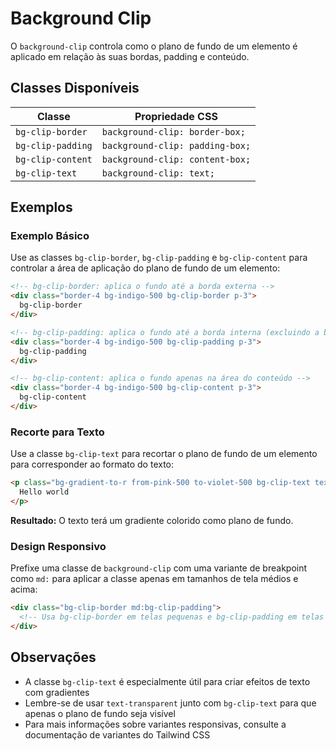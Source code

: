 # Background Clip

O `background-clip` controla como o plano de fundo de um elemento é aplicado em relação às suas bordas, padding e conteúdo.

## Classes Disponíveis

| Classe | Propriedade CSS |
|--------|----------------|
| `bg-clip-border` | `background-clip: border-box;` |
| `bg-clip-padding` | `background-clip: padding-box;` |
| `bg-clip-content` | `background-clip: content-box;` |
| `bg-clip-text` | `background-clip: text;` |

## Exemplos

### Exemplo Básico

Use as classes `bg-clip-border`, `bg-clip-padding` e `bg-clip-content` para controlar a área de aplicação do plano de fundo de um elemento:

```html
<!-- bg-clip-border: aplica o fundo até a borda externa -->
<div class="border-4 bg-indigo-500 bg-clip-border p-3">
  bg-clip-border
</div>

<!-- bg-clip-padding: aplica o fundo até a borda interna (excluindo a borda) -->
<div class="border-4 bg-indigo-500 bg-clip-padding p-3">
  bg-clip-padding
</div>

<!-- bg-clip-content: aplica o fundo apenas na área do conteúdo -->
<div class="border-4 bg-indigo-500 bg-clip-content p-3">
  bg-clip-content
</div>
```

### Recorte para Texto

Use a classe `bg-clip-text` para recortar o plano de fundo de um elemento para corresponder ao formato do texto:

```html
<p class="bg-gradient-to-r from-pink-500 to-violet-500 bg-clip-text text-5xl font-extrabold text-transparent">
  Hello world
</p>
```

**Resultado:** O texto terá um gradiente colorido como plano de fundo.

### Design Responsivo

Prefixe uma classe de `background-clip` com uma variante de breakpoint como `md:` para aplicar a classe apenas em tamanhos de tela médios e acima:

```html
<div class="bg-clip-border md:bg-clip-padding">
  <!-- Usa bg-clip-border em telas pequenas e bg-clip-padding em telas médias+ -->
</div>
```

## Observações

- A classe `bg-clip-text` é especialmente útil para criar efeitos de texto com gradientes
- Lembre-se de usar `text-transparent` junto com `bg-clip-text` para que apenas o plano de fundo seja visível
- Para mais informações sobre variantes responsivas, consulte a documentação de variantes do Tailwind CSS

